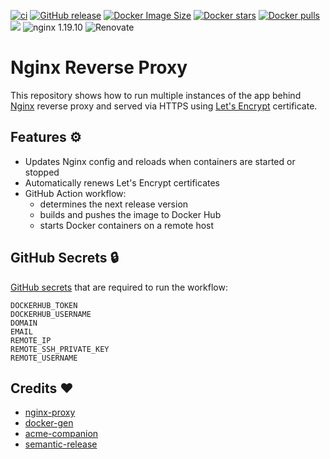 [![ci](https://github.com/iamskok/nginx-reverse-proxy/actions/workflows/ci.yml/badge.svg)](https://github.com/iamskok/nginx-reverse-proxy/actions/workflows/ci.yml)
[![GitHub release](https://img.shields.io/github/v/release/iamskok/nginx-reverse-proxy)](https://github.com/iamskok/nginx-reverse-proxy/releases)
[![Docker Image Size](https://img.shields.io/docker/image-size/iamskok/express-echo-hostname?sort=semver)](https://hub.docker.com/r/iamskok/express-echo-hostname "Click to view the image on Docker Hub")
[![Docker stars](https://img.shields.io/docker/stars/iamskok/express-echo-hostname.svg)](https://hub.docker.com/r/iamskok/express-echo-hostname 'DockerHub')
[![Docker pulls](https://img.shields.io/docker/pulls/iamskok/express-echo-hostname.svg)](https://hub.docker.com/r/iamskok/express-echo-hostname 'DockerHub')
[![](https://img.shields.io/badge/%F0%9F%93%A6%F0%9F%9A%80-semantic--release-e10079.svg)](https://github.com/iamskok/nginx-reverse-proxy/tags)
![nginx 1.19.10](https://img.shields.io/badge/nginx-1.19.10-brightgreen.svg)
![Renovate](https://img.shields.io/badge/renovate-enabled-brightgreen.svg)


# Nginx Reverse Proxy

This repository shows how to run multiple instances of the app behind [Nginx](https://www.nginx.com/) reverse proxy and served via HTTPS using [Let's Encrypt](https://letsencrypt.org/) certificate.

## Features ⚙️

- Updates Nginx config and reloads when containers are started or stopped
- Automatically renews Let's Encrypt certificates
- GitHub Action workflow:
  - determines the next release version
  - builds and pushes the image to Docker Hub
  - starts Docker containers on a remote host

## GitHub Secrets 🔒

[GitHub secrets](https://docs.github.com/en/actions/reference/encrypted-secrets#creating-encrypted-secrets-for-a-repository) that are required to run the workflow:

```
DOCKERHUB_TOKEN
DOCKERHUB_USERNAME
DOMAIN
EMAIL
REMOTE_IP
REMOTE_SSH_PRIVATE_KEY
REMOTE_USERNAME
```

## Credits ❤️

- [nginx-proxy](https://github.com/nginx-proxy/nginx-proxy)
- [docker-gen](https://github.com/nginx-proxy/docker-gen)
- [acme-companion](https://github.com/nginx-proxy/acme-companion)
- [semantic-release](https://github.com/semantic-release/semantic-release)
